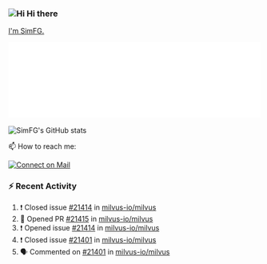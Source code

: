 ### <img src='https://qpluspicture.oss-cn-beijing.aliyuncs.com/6LjjQA/Hi.gif' alt='Hi' width="24"/> Hi there

[I'm SimFG.](https://simfg.github.io/)

![Metrics 👋](/metrics.plugin.followup.user.svg)

![SimFG's GitHub stats](https://github-readme-stats.vercel.app/api?username=SimFG&show_icons=true&theme=radical&count_private=true)

📫 How to reach me:

[![Connect on Mail](https://img.shields.io/badge/Ask%20me-anything-1abc9c.svg)](mailto:1142838399@qq.com)

### :zap: Recent Activity

<!--START_SECTION:activity-->
1. ❗️ Closed issue [#21414](https://github.com/milvus-io/milvus/issues/21414) in [milvus-io/milvus](https://github.com/milvus-io/milvus)
2. 💪 Opened PR [#21415](https://github.com/milvus-io/milvus/pull/21415) in [milvus-io/milvus](https://github.com/milvus-io/milvus)
3. ❗️ Opened issue [#21414](https://github.com/milvus-io/milvus/issues/21414) in [milvus-io/milvus](https://github.com/milvus-io/milvus)
4. ❗️ Closed issue [#21401](https://github.com/milvus-io/milvus/issues/21401) in [milvus-io/milvus](https://github.com/milvus-io/milvus)
5. 🗣 Commented on [#21401](https://github.com/milvus-io/milvus/issues/21401) in [milvus-io/milvus](https://github.com/milvus-io/milvus)
<!--END_SECTION:activity-->


